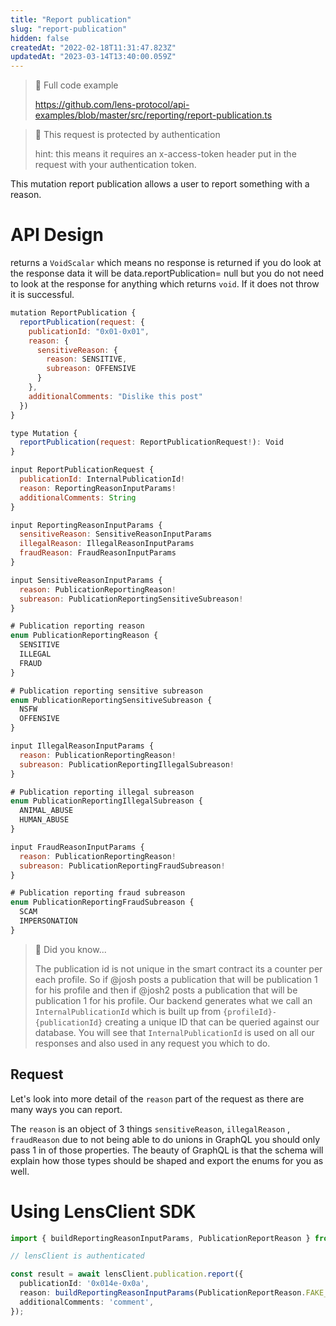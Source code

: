 ```yaml
---
title: "Report publication"
slug: "report-publication"
hidden: false
createdAt: "2022-02-18T11:31:47.823Z"
updatedAt: "2023-03-14T13:40:00.059Z"
---
```

> 📘 Full code example
> 
> <https://github.com/lens-protocol/api-examples/blob/master/src/reporting/report-publication.ts>

> 🚧 This request is protected by authentication
> 
> hint: this means it requires an x-access-token header put in the request with your authentication token.

This mutation report publication allows a user to report something with a reason.

# API Design

returns a `VoidScalar` which means no response is returned if you do look at the response data it will be data.reportPublication= null but you do not need to look at the response for anything which returns `void`. If it does not throw it is successful. 

```javascript Example operation
mutation ReportPublication {
  reportPublication(request: {
    publicationId: "0x01-0x01",
    reason: {
      sensitiveReason: {
        reason: SENSITIVE,
        subreason: OFFENSIVE
      }
    },
    additionalComments: "Dislike this post"
  })
}
```
```javascript Query interface
type Mutation {
  reportPublication(request: ReportPublicationRequest!): Void
}
```
```javascript Request
input ReportPublicationRequest {
  publicationId: InternalPublicationId!
  reason: ReportingReasonInputParams!
  additionalComments: String
}

input ReportingReasonInputParams {
  sensitiveReason: SensitiveReasonInputParams
  illegalReason: IllegalReasonInputParams
  fraudReason: FraudReasonInputParams
}

input SensitiveReasonInputParams {
  reason: PublicationReportingReason!
  subreason: PublicationReportingSensitiveSubreason!
}

# Publication reporting reason
enum PublicationReportingReason {
  SENSITIVE
  ILLEGAL
  FRAUD
}

# Publication reporting sensitive subreason
enum PublicationReportingSensitiveSubreason {
  NSFW
  OFFENSIVE
}

input IllegalReasonInputParams {
  reason: PublicationReportingReason!
  subreason: PublicationReportingIllegalSubreason!
}

# Publication reporting illegal subreason
enum PublicationReportingIllegalSubreason {
  ANIMAL_ABUSE
  HUMAN_ABUSE
}

input FraudReasonInputParams {
  reason: PublicationReportingReason!
  subreason: PublicationReportingFraudSubreason!
}

# Publication reporting fraud subreason
enum PublicationReportingFraudSubreason {
  SCAM
  IMPERSONATION
}
```



> 📘 Did you know...
> 
> The publication id is not unique in the smart contract its a counter per each profile. So if @josh posts a publication that will be publication 1 for his profile and then if @josh2 posts a publication that will be publication 1 for his profile. Our backend generates what we call an `InternalPublicationId` which is built up from `{profileId}-{publicationId}` creating a unique ID that can be queried against our database. You will see that `InternalPublicationId` is used on all our responses and also used in any request you which to do.

## Request

Let's look into more detail of the `reason` part of the request as there are many ways you can report.

The `reason` is an object of 3 things `sensitiveReason`, `illegalReason` , `fraudReason` due to not being able to do unions in GraphQL you should only pass 1 in of those properties. The beauty of GraphQL is that the schema will explain how those types should be shaped and export the enums for you as well.



# 

# Using LensClient SDK

```typescript
import { buildReportingReasonInputParams, PublicationReportReason } from "@lens-protocol/client";

// lensClient is authenticated

const result = await lensClient.publication.report({
  publicationId: '0x014e-0x0a',
  reason: buildReportingReasonInputParams(PublicationReportReason.FAKE_ENGAGEMENT),
  additionalComments: 'comment',
});
```